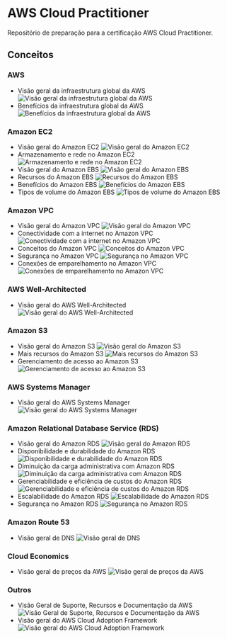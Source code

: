 # AWS Cloud Practitioner

Repositório de preparação para a certificação AWS Cloud Practitioner.

## Conceitos

### AWS
- Visão geral da infraestrutura global da AWS
![Visão geral da infraestrutura global da AWS](src/img/20250618003922.png)
- Benefícios da infraestrutura global da AWS
![Benefícios da infraestrutura global da AWS](src/img/20250618004318.png)

### Amazon EC2
- Visão geral do Amazon EC2
![Visão geral do Amazon EC2](src/img/20250618225525.png)
- Armazenamento e rede no Amazon EC2
![Armazenamento e rede no Amazon EC2](src/img/20250618230625.png)
- Visão geral do Amazon EBS
![Visão geral do Amazon EBS](src/img/20250618231114.png)
- Recursos do Amazon EBS
![Recursos do Amazon EBS](src/img/20250618231651.png)
- Benefícios do Amazon EBS
![Benefícios do Amazon EBS](src/img/20250618232139.png)
- Tipos de volume do Amazon EBS
![Tipos de volume do Amazon EBS](src/img/20250618232624.png)

### Amazon VPC
- Visão geral do Amazon VPC
![Visão geral do Amazon VPC](src/img/20250622134735.png)
- Conectividade com a internet no Amazon VPC
![Conectividade com a internet no Amazon VPC](src/img/20250622135258.png)
- Conceitos do Amazon VPC
![Conceitos do Amazon VPC](src/img/20250622140527.png)
- Segurança no Amazon VPC
![Segurança no Amazon VPC](src/img/20250622141816.png)
- Conexões de emparelhamento no Amazon VPC
![Conexões de emparelhamento no Amazon VPC](src/img/20250623000955.png)

### AWS Well-Architected
- Visão geral do AWS Well-Architected
![Visão geral do AWS Well-Architected](src/img/20250618004953.png)

### Amazon S3
- Visão geral do Amazon S3
![Visão geral do Amazon S3](src/img/20250618001705.png)
- Mais recursos do Amazon S3
![Mais recursos do Amazon S3](src/img/20250618002511.png)
- Gerenciamento de acesso ao Amazon S3
![Gerenciamento de acesso ao Amazon S3](src/img/20250618003044.png)

### AWS Systems Manager
- Visão geral do AWS Systems Manager
![Visão geral do AWS Systems Manager](src/img/20250621190159.png)

### Amazon Relational Database Service (RDS)

- Visão geral do Amazon RDS
![Visão geral do Amazon RDS](src/img/20250623215225.png)
- Disponibilidade e durabilidade do Amazon RDS
![Disponibilidade e durabilidade do Amazon RDS](src/img/20250623220230.png)
- Diminuição da carga administrativa com Amazon RDS
![Diminuição da carga administrativa com Amazon RDS](src/img/20250623221309.png)
- Gerenciabilidade e eficiência de custos do Amazon RDS
![Gerenciabilidade e eficiência de custos do Amazon RDS](src/img/20250623221852.png)
- Escalabilidade do Amazon RDS
![Escalabilidade do Amazon RDS](src/img/20250623222832.png)
- Segurança no Amazon RDS
![Segurança no Amazon RDS](src/img/20250623223936.png)

### Amazon Route 53
- Visão geral de DNS
![Visão geral de DNS](src/img/20250618233525.png)

### Cloud Economics
- Visão geral de preços da AWS
![Visão geral de preços da AWS](src/img/20250622093658.png)

### Outros
- Visão Geral de Suporte, Recursos e Documentação da AWS
![Visão Geral de Suporte, Recursos e Documentação da AWS](src/img/20250618233935.png)
- Visão geral do AWS Cloud Adoption Framework
![Visão geral do AWS Cloud Adoption Framework](src/img/20250622094114.png)
